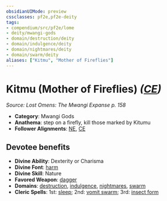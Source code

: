 ```yaml
---
obsidianUIMode: preview
cssclasses: pf2e,pf2e-deity
tags:
- compendium/src/pf2e/lome
- deity/mwangi-gods
- domain/destruction/deity
- domain/indulgence/deity
- domain/nightmares/deity
- domain/swarm/deity
aliases: ["Kitmu", "Mother of Fireflies"]
---
```

# Kitmu (Mother of Fireflies) *([CE](rules/traits/ce-b1.md "Chaotic Evil Alignment Trait"))*  
*Source: Lost Omens: The Mwangi Expanse p. 158*  

- **Category**: Mwangi Gods
- **Anathema**: step on a firefly, kill those marked by Kitumu
- **Follower Alignments**: [NE](rules/traits/ne-b1.md "Neutral Evil Alignment Trait"), [CE](rules/traits/ce-b1.md "Chaotic Evil Alignment Trait")

## Devotee benefits

- **Divine Ability**: Dexterity or Charisma
- **Divine Font**: [harm](compendium/spells/harm.md)
- **Divine Skill**: Nature
- **Favored Weapon**: [dagger](compendium/equipment/items/dagger.md)
- **Domains**: [destruction](compendium/setting/domains.md#Destruction), [indulgence](compendium/setting/domains.md#Indulgence), [nightmares](compendium/setting/domains.md#Nightmares), [swarm](compendium/setting/domains.md#Swarm)
- **Cleric Spells**: 1st: [sleep](compendium/spells/sleep.md); 2nd: [vomit swarm](compendium/spells/vomit-swarm-apg.md); 3rd: [insect form](compendium/spells/insect-form.md)